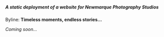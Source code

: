 <h5>A static deployment of a website for Newmarque Photography Studios</h5>
Byline: <strong>Timeless moments, endless stories...</strong>
<p><em>Coming soon...</em></p>
